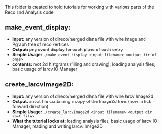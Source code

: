 This folder is created to hold tutorials for working with various parts of the Reco and Analysis code. 

## make_event_display:
  * <b> Input: </b> any version of dlreco/merged dlana file with wire image and Pgraph tree of reco vertices
  * <b> Output: </b> png event display for each plane of each entry
  * <b> Simple Usage: </b> ```./make_event_display <input filename> <output dir of pngs>```
  * <b> contents: </b> root 2d histgrams (filling and drawing), loading analysis files, basic usage of larcv IO Manager

## create_larcvImage2D:
  * <b> Input: </b> any version of dlreco/merged dlana file with wire larcv Image2d
  * <b> Output: </b> a root file containing a copy of the Image2d tree. (now in tick forward direction)
  * <b> Simple Usage: </b> ```./create_larcvImage2d <input filename> <output dir root file>```
  * <b> What the tutorial looks at: </b>  loading analysis files, basic usage of larcv IO Manager, reading and writing larcv::Image2D
  
  
